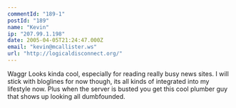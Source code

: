 ```yaml
---
commentId: "189-1"
postId: "189"
name: "Kevin"
ip: "207.99.1.198"
date: 2005-04-05T21:24:47.000Z
email: "kevin@mcallister.ws"
url: "http://logicaldisconnect.org/"
---
```

<p>Waggr Looks kinda cool, especially for reading really busy news sites.  I will stick with bloglines for now though, its all kinds of integrated into my lifestyle now.  Plus when the server is busted you get this cool plumber guy that shows up looking all dumbfounded.</p>
